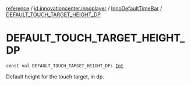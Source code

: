 [reference](../../index.md) / [id.innovationcenter.innoplayer](../index.md) / [InnoDefaultTimeBar](index.md) / [DEFAULT_TOUCH_TARGET_HEIGHT_DP](./-d-e-f-a-u-l-t_-t-o-u-c-h_-t-a-r-g-e-t_-h-e-i-g-h-t_-d-p.md)

# DEFAULT_TOUCH_TARGET_HEIGHT_DP

`const val DEFAULT_TOUCH_TARGET_HEIGHT_DP: `[`Int`](https://kotlinlang.org/api/latest/jvm/stdlib/kotlin/-int/index.html)

Default height for the touch target, in dp.

